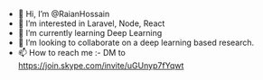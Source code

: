 - 👋 Hi, I’m @RaianHossain
- 👀 I’m interested in Laravel, Node, React
- 🌱 I’m currently learning Deep Learning
- 💞️ I’m looking to collaborate on a deep learning based research.
- 📫 How to reach me :- DM to https://join.skype.com/invite/uGUnyp7fYqwt

<!---
RaianHossain/RaianHossain is a ✨ special ✨ repository because its `README.md` (this file) appears on your GitHub profile.
You can click the Preview link to take a look at your changes.
--->
